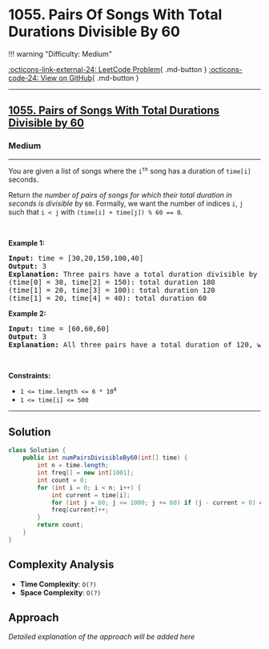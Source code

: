 # 1055. Pairs Of Songs With Total Durations Divisible By 60

!!! warning "Difficulty: Medium"

[:octicons-link-external-24: LeetCode Problem](https://leetcode.com/problems/pairs-of-songs-with-total-durations-divisible-by-60/){ .md-button }
[:octicons-code-24: View on GitHub](https://github.com/RAJ8664/Leetcode/tree/master/1055-pairs-of-songs-with-total-durations-divisible-by-60){ .md-button }

---

<h2><a href="https://leetcode.com/problems/pairs-of-songs-with-total-durations-divisible-by-60/?envType=problem-list-v2&envId=counting">1055. Pairs of Songs With Total Durations Divisible by 60</a></h2><h3>Medium</h3><hr><p>You are given a list of songs where the <code>i<sup>th</sup></code> song has a duration of <code>time[i]</code> seconds.</p>

<p>Return <em>the number of pairs of songs for which their total duration in seconds is divisible by</em> <code>60</code>. Formally, we want the number of indices <code>i</code>, <code>j</code> such that <code>i &lt; j</code> with <code>(time[i] + time[j]) % 60 == 0</code>.</p>

<p>&nbsp;</p>
<p><strong class="example">Example 1:</strong></p>

<pre>
<strong>Input:</strong> time = [30,20,150,100,40]
<strong>Output:</strong> 3
<strong>Explanation:</strong> Three pairs have a total duration divisible by 60:
(time[0] = 30, time[2] = 150): total duration 180
(time[1] = 20, time[3] = 100): total duration 120
(time[1] = 20, time[4] = 40): total duration 60
</pre>

<p><strong class="example">Example 2:</strong></p>

<pre>
<strong>Input:</strong> time = [60,60,60]
<strong>Output:</strong> 3
<strong>Explanation:</strong> All three pairs have a total duration of 120, which is divisible by 60.
</pre>

<p>&nbsp;</p>
<p><strong>Constraints:</strong></p>

<ul>
	<li><code>1 &lt;= time.length &lt;= 6 * 10<sup>4</sup></code></li>
	<li><code>1 &lt;= time[i] &lt;= 500</code></li>
</ul>


---

## Solution

```java
class Solution {
    public int numPairsDivisibleBy60(int[] time) {
        int n = time.length;
        int freq[] = new int[1001];
        int count = 0;
        for (int i = 0; i < n; i++) {
            int current = time[i];
            for (int j = 60; j <= 1000; j += 60) if (j - current > 0) count += freq[j - current];
            freq[current]++;
        }
        return count;
    }
}
```

## Complexity Analysis

- **Time Complexity**: `O(?)`
- **Space Complexity**: `O(?)`

## Approach

*Detailed explanation of the approach will be added here*

